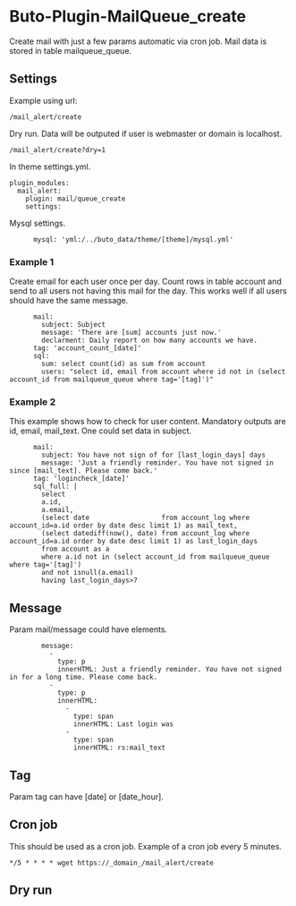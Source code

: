 # Buto-Plugin-MailQueue_create
Create mail with just a few params automatic via cron job.
Mail data is stored in table mailqueue_queue.

## Settings
Example using url:
```
/mail_alert/create
```
Dry run.
Data will be outputed if user is webmaster or domain is localhost.
```
/mail_alert/create?dry=1
```
In theme settings.yml.
```
plugin_modules:
  mail_alert:
    plugin: mail/queue_create
    settings:
```
Mysql settings.
```
      mysql: 'yml:/../buto_data/theme/[theme]/mysql.yml'
```

### Example 1
Create email for each user once per day.
Count rows in table account and send to all users not having this mail for the day.
This works well if all users should have the same message.
```
      mail:
        subject: Subject
        message: 'There are [sum] accounts just now.'
        declarment: Daily report on how many accounts we have.
      tag: 'account_count_[date]'
      sql:
        sum: select count(id) as sum from account
        users: "select id, email from account where id not in (select account_id from mailqueue_queue where tag='[tag]')"
```
### Example 2
This example shows how to check for user content. 
Mandatory outputs are id, email, mail_text.
One could set data in subject.
```
      mail:
        subject: You have not sign of for [last_login_days] days
        message: 'Just a friendly reminder. You have not signed in since [mail_text]. Please come back.'
      tag: 'logincheck_[date]'
      sql_full: |
        select 
        a.id,
        a.email,
        (select date                  from account_log where account_id=a.id order by date desc limit 1) as mail_text,
        (select datediff(now(), date) from account_log where account_id=a.id order by date desc limit 1) as last_login_days
        from account as a
        where a.id not in (select account_id from mailqueue_queue where tag='[tag]')
        and not isnull(a.email)
        having last_login_days>7
```

## Message
Param mail/message could have elements.
```
        message:
          -
            type: p
            innerHTML: Just a friendly reminder. You have not signed in for a long time. Please come back.
          -
            type: p
            innerHTML:
              -
                type: span
                innerHTML: Last login was
              -
                type: span
                innerHTML: rs:mail_text
```

## Tag
Param tag can have [date] or [date_hour].

## Cron job
This should be used as a cron job.
Example of a cron job every 5 minutes.
````
*/5 * * * * wget https://_domain_/mail_alert/create
````

## Dry run